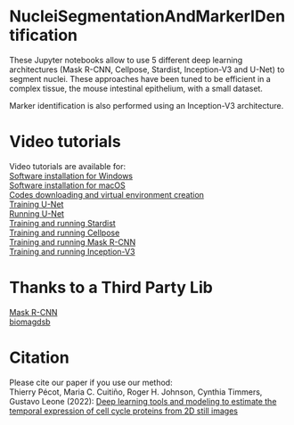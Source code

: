 # NucleiSegmentationAndMarkerIDentification

These Jupyter notebooks allow to use 5 different deep learning architectures (Mask R-CNN, Cellpose, Stardist, Inception-V3 and U-Net) to segment nuclei. These approaches have been tuned to be efficient in a complex tissue, the mouse intestinal epithelium, with a small dataset.

Marker identification is also performed using an Inception-V3 architecture.

# Video tutorials
Video tutorials are available for: <br>
[Software installation for Windows](https://www.youtube.com/watch?v=EkFdh9dCQds) <br>
[Software installation for macOS](https://www.youtube.com/watch?v=y6C9f1jJr5k) <br>
[Codes downloading and virtual environment creation](https://youtu.be/Q9LOVkQZ_qI) <br>
[Training U-Net](https://youtu.be/01MHUudZJe4) <br>
[Running U-Net](https://youtu.be/GzaFf0V3CVU) <br>
[Training and running Stardist](https://youtu.be/CLNuD7i09Ns) <br>
[Training and running Cellpose](https://youtu.be/096Dw25bt9s) <br>
[Training and running Mask R-CNN](https://youtu.be/UUoTdAgACmU) <br>
[Training and running Inception-V3]()

# Thanks to a Third Party Lib
[Mask R-CNN](https://github.com/matterport/Mask_RCNN) <br>
[biomagdsb](https://github.com/spreka/biomagdsb)

# Citation
Please cite our paper if you use our method: <br> 
Thierry Pécot, Maria C. Cuitiño, Roger H. Johnson, Cynthia Timmers, Gustavo Leone (2022): [Deep learning tools and modeling to estimate the temporal expression of cell cycle proteins from 2D still images](https://www.biorxiv.org/content/10.1101/2021.03.01.433386v4)
